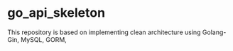 # go_api_skeleton
This repository is based on implementing clean architecture using Golang-Gin, MySQL, GORM, 
